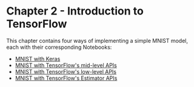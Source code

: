 # Chapter 2 - Introduction to TensorFlow

This chapter contains four ways of implementing a simple MNIST model, each with their corresponding Notebooks:

- [MNIST with Keras](mnist_keras.ipynb)
- [MNIST with TensorFlow's mid-level APIs](mnist_tensorflow.ipynb)
- [MNIST with TensorFlow's low-level APIs](mnist_tensorflow_nn.ipynb)
- [MNIST with TensorFlow's Estimator APIs](mnist_estimator.ipynb)